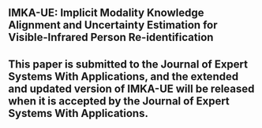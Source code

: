 ## IMKA-UE: Implicit Modality Knowledge Alignment and Uncertainty Estimation for Visible-Infrared Person Re-identification

## This paper is submitted to the Journal of Expert Systems With Applications, and the extended and updated version of IMKA-UE will be released when it is accepted by the Journal of Expert Systems With Applications.
